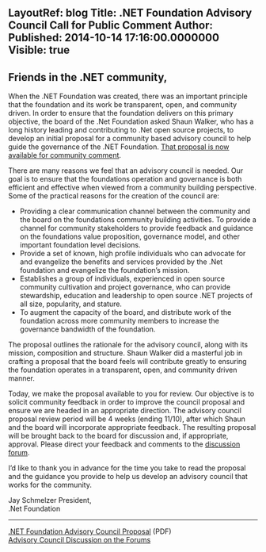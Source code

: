 LayoutRef: blog
Title: .NET Foundation Advisory Council Call for Public Comment
Author: 
Published: 2014-10-14 17:16:00.0000000
Visible: true
---
<h2>Friends in the .NET community,</h2>

<p>When the .NET Foundation was created, there was an important principle that the foundation and its work be transparent, open, and community driven. In order to ensure that the foundation delivers on this primary objective, the board of the .Net Foundation asked Shaun Walker, who has a long history leading and contributing to .Net open source projects, to develop an initial proposal for a community based advisory council to help guide the governance of the .NET Foundation. <a href="/assets/documents/net-foundation-advisory-council-proposal.pdf">That proposal is now available for community comment</a>.</p>

<p>There are many reasons we feel that an advisory council is needed. Our goal is to ensure that the foundations operation and governance is both efficient and effective when viewed from a community building perspective. Some of the practical reasons for the creation of the council are:</p>

<ul>
<li>Providing a clear communication channel between the community and the board on the foundations community building activities. To provide a channel for community stakeholders to provide feedback and guidance on the foundations value proposition, governance model, and other important foundation level decisions.</li>
<li>Provide a set of known, high profile individuals who can advocate for and evangelize the benefits and services provided by the .Net foundation and evangelize the foundation&rsquo;s mission.</li>
<li>Establishes a group of individuals, experienced in open source community cultivation and project governance, who can provide stewardship, education and leadership to open source .NET projects of all size, popularity, and stature.</li>
<li>To augment the capacity of the board, and distribute work of the foundation across more community members to increase the governance bandwidth of the foundation.</li>
</ul>

<p>The proposal outlines the rationale for the advisory council, along with its mission, composition and structure. Shaun Walker did a masterful job in crafting a proposal that the board feels will contribute greatly to ensuring the foundation operates in a transparent, open, and community driven manner.</p>

<p>Today, we make the proposal available to you for review. Our objective is to solicit community feedback in order to improve the council proposal and ensure we are headed in an appropriate direction. The advisory council proposal review period will be 4 weeks (ending 11/10), after which Shaun and the board will incorporate appropriate feedback. The resulting proposal will be brought back to the board for discussion and, if appropriate, approval. Please direct your feedback and comments to the <a href="http://forums.dotnetfoundation.org/t/advisory-council-proposal/63">discussion forum</a>.</p>

<p>I&rsquo;d like to thank you in advance for the time you take to read the proposal and the guidance you provide to help us develop an advisory council that works for the community.</p>

<p>Jay Schmelzer President,<br /> .Net Foundation</p>

<hr />

<p><a href="/assets/documents/net-foundation-advisory-council-proposal.pdf">.NET Foundation Advisory Council Proposal</a> (PDF)<br /><a href="http://forums.dotnetfoundation.org/t/advisory-council-proposal/63">Advisory Council Discussion on the Forums</a></p>
